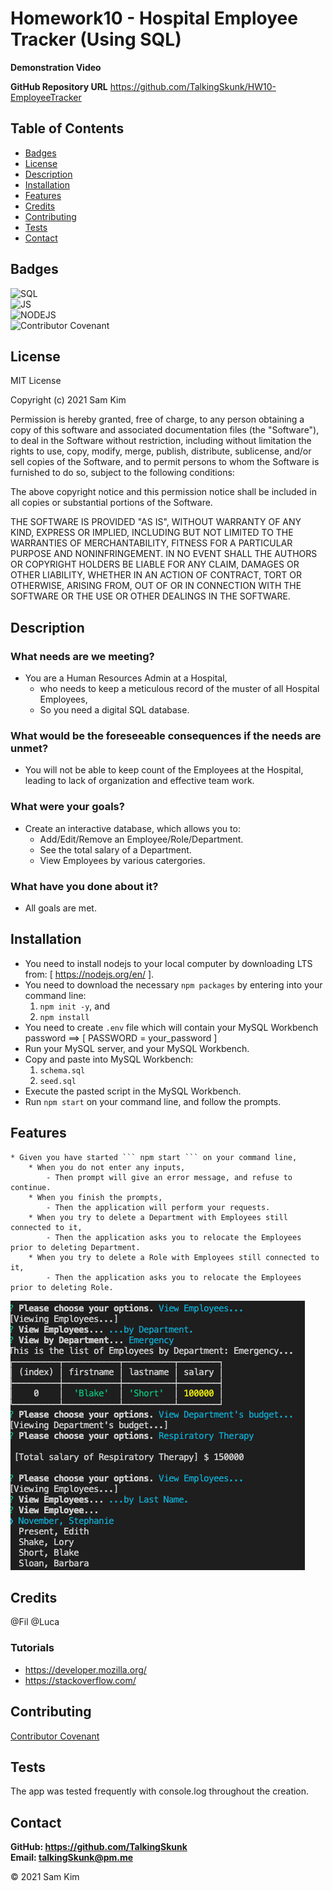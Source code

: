# Homework10 - Hospital Employee Tracker (Using SQL)

**Demonstration Video**


**GitHub Repository URL**
https://github.com/TalkingSkunk/HW10-EmployeeTracker



## Table of Contents

* [Badges](#badges)
* [License](#license)
* [Description](#description)
* [Installation](#installation)
* [Features](#features)
* [Credits](#credits)
* [Contributing](#contributing)
* [Tests](#tests)
* [Contact](#contact)



## Badges
![SQL](https://img.shields.io/badge/SQL-Spearhead-blue)  
![JS](https://img.shields.io/badge/JavaScript-Strife-darkgreen)  
![NODEJS](https://img.shields.io/badge/NodeJS-Steadfast-saddlebrown)  
![Contributor Covenant](https://img.shields.io/badge/Contributor%20Covenant-v2.0%20adopted-ff69b4.svg)  



## License

MIT License

Copyright (c) 2021 Sam Kim

Permission is hereby granted, free of charge, to any person obtaining a copy
of this software and associated documentation files (the "Software"), to deal
in the Software without restriction, including without limitation the rights
to use, copy, modify, merge, publish, distribute, sublicense, and/or sell
copies of the Software, and to permit persons to whom the Software is
furnished to do so, subject to the following conditions:

The above copyright notice and this permission notice shall be included in all
copies or substantial portions of the Software.

THE SOFTWARE IS PROVIDED "AS IS", WITHOUT WARRANTY OF ANY KIND, EXPRESS OR
IMPLIED, INCLUDING BUT NOT LIMITED TO THE WARRANTIES OF MERCHANTABILITY,
FITNESS FOR A PARTICULAR PURPOSE AND NONINFRINGEMENT. IN NO EVENT SHALL THE
AUTHORS OR COPYRIGHT HOLDERS BE LIABLE FOR ANY CLAIM, DAMAGES OR OTHER
LIABILITY, WHETHER IN AN ACTION OF CONTRACT, TORT OR OTHERWISE, ARISING FROM,
OUT OF OR IN CONNECTION WITH THE SOFTWARE OR THE USE OR OTHER DEALINGS IN THE
SOFTWARE.



## Description

### What needs are we meeting?
* You are a Human Resources Admin at a Hospital,
    * who needs to keep a meticulous record of the muster of all Hospital Employees,
    * So you need a digital SQL database.


### What would be the foreseeable consequences if the needs are unmet?
* You will not be able to keep count of the Employees at the Hospital, leading to lack of organization and effective team work.


### What were your goals?
* Create an interactive database, which allows you to:
  - Add/Edit/Remove an Employee/Role/Department.
  - See the total salary of a Department.
  - View Employees by various catergories.


### What have you done about it?
* All goals are met.



## Installation

* You need to install nodejs to your local computer by downloading LTS from: [ https://nodejs.org/en/ ].
* You need to download the necessary ``` npm packages ``` by entering into your command line:
    1. ``` npm init -y ```, and
    2. ``` npm install ```
* You need to create ``` .env ``` file which will contain your MySQL Workbench password ==> [ PASSWORD = your_password ]
* Run your MySQL server, and your MySQL Workbench.
* Copy and paste into MySQL Workbench:
    1. ``` schema.sql ```
    2. ``` seed.sql ```
* Execute the pasted script in the MySQL Workbench.
* Run ``` npm start ``` on your command line, and follow the prompts.




## Features

```
* Given you have started ``` npm start ``` on your command line,
    * When you do not enter any inputs,
        - Then prompt will give an error message, and refuse to continue.
    * When you finish the prompts,
        - Then the application will perform your requests.
    * When you try to delete a Department with Employees still connected to it,
        - Then the application asks you to relocate the Employees prior to deleting Department.
    * When you try to delete a Role with Employees still connected to it,
        - Then the application asks you to relocate the Employees prior to deleting Role.
```

![Screenshot of working website](./hw10.png)



## Credits

@Fil
@Luca

### Tutorials
* https://developer.mozilla.org/
* https://stackoverflow.com/



## Contributing

[Contributor Covenant](https://www.contributor-covenant.org/version/2/0/code_of_conduct/code_of_conduct.md)



## Tests

The app was tested frequently with console.log throughout the creation.



## Contact

**GitHub: https://github.com/TalkingSkunk**  
**Email: talkingSkunk@pm.me**



&copy; 2021 Sam Kim